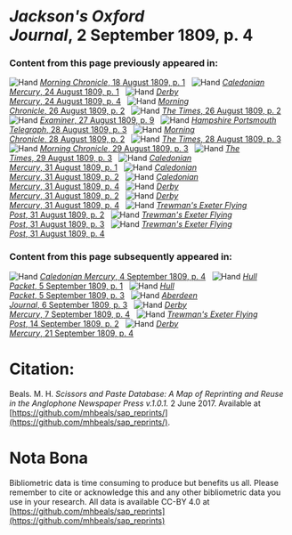 # *Jackson's Oxford Journal*, 2 September 1809, p. 4  
  
### Content from this page previously appeared in:  
![Hand](http://scissorsandpaste.net/wp-content/uploads/2017/06/smallhandpointer.png) [*Morning Chronicle*, 18 August 1809, p. 1](https://mhbeals.github.io/sap_html/Morning-Chronicle/Morning-Chronicle-18-August-1809-p-1)  
![Hand](http://scissorsandpaste.net/wp-content/uploads/2017/06/smallhandpointer.png) [*Caledonian Mercury*, 24 August 1809, p. 1](https://mhbeals.github.io/sap_html/Caledonian-Mercury/Caledonian-Mercury-24-August-1809-p-1)  
![Hand](http://scissorsandpaste.net/wp-content/uploads/2017/06/smallhandpointer.png) [*Derby Mercury*, 24 August 1809, p. 4](https://mhbeals.github.io/sap_html/Derby-Mercury/Derby-Mercury-24-August-1809-p-4)  
![Hand](http://scissorsandpaste.net/wp-content/uploads/2017/06/smallhandpointer.png) [*Morning Chronicle*, 26 August 1809, p. 2](https://mhbeals.github.io/sap_html/Morning-Chronicle/Morning-Chronicle-26-August-1809-p-2)  
![Hand](http://scissorsandpaste.net/wp-content/uploads/2017/06/smallhandpointer.png) [*The Times*, 26 August 1809, p. 2](https://mhbeals.github.io/sap_html/The-Times/The-Times-26-August-1809-p-2)  
![Hand](http://scissorsandpaste.net/wp-content/uploads/2017/06/smallhandpointer.png) [*Examiner*, 27 August 1809, p. 9](https://mhbeals.github.io/sap_html/Examiner/Examiner-27-August-1809-p-9)  
![Hand](http://scissorsandpaste.net/wp-content/uploads/2017/06/smallhandpointer.png) [*Hampshire Portsmouth Telegraph*, 28 August 1809, p. 3](https://mhbeals.github.io/sap_html/Hampshire-Portsmouth-Telegraph/Hampshire-Portsmouth-Telegraph-28-August-1809-p-3)  
![Hand](http://scissorsandpaste.net/wp-content/uploads/2017/06/smallhandpointer.png) [*Morning Chronicle*, 28 August 1809, p. 2](https://mhbeals.github.io/sap_html/Morning-Chronicle/Morning-Chronicle-28-August-1809-p-2)  
![Hand](http://scissorsandpaste.net/wp-content/uploads/2017/06/smallhandpointer.png) [*The Times*, 28 August 1809, p. 3](https://mhbeals.github.io/sap_html/The-Times/The-Times-28-August-1809-p-3)  
![Hand](http://scissorsandpaste.net/wp-content/uploads/2017/06/smallhandpointer.png) [*Morning Chronicle*, 29 August 1809, p. 3](https://mhbeals.github.io/sap_html/Morning-Chronicle/Morning-Chronicle-29-August-1809-p-3)  
![Hand](http://scissorsandpaste.net/wp-content/uploads/2017/06/smallhandpointer.png) [*The Times*, 29 August 1809, p. 3](https://mhbeals.github.io/sap_html/The-Times/The-Times-29-August-1809-p-3)  
![Hand](http://scissorsandpaste.net/wp-content/uploads/2017/06/smallhandpointer.png) [*Caledonian Mercury*, 31 August 1809, p. 1](https://mhbeals.github.io/sap_html/Caledonian-Mercury/Caledonian-Mercury-31-August-1809-p-1)  
![Hand](http://scissorsandpaste.net/wp-content/uploads/2017/06/smallhandpointer.png) [*Caledonian Mercury*, 31 August 1809, p. 2](https://mhbeals.github.io/sap_html/Caledonian-Mercury/Caledonian-Mercury-31-August-1809-p-2)  
![Hand](http://scissorsandpaste.net/wp-content/uploads/2017/06/smallhandpointer.png) [*Caledonian Mercury*, 31 August 1809, p. 4](https://mhbeals.github.io/sap_html/Caledonian-Mercury/Caledonian-Mercury-31-August-1809-p-4)  
![Hand](http://scissorsandpaste.net/wp-content/uploads/2017/06/smallhandpointer.png) [*Derby Mercury*, 31 August 1809, p. 2](https://mhbeals.github.io/sap_html/Derby-Mercury/Derby-Mercury-31-August-1809-p-2)  
![Hand](http://scissorsandpaste.net/wp-content/uploads/2017/06/smallhandpointer.png) [*Derby Mercury*, 31 August 1809, p. 4](https://mhbeals.github.io/sap_html/Derby-Mercury/Derby-Mercury-31-August-1809-p-4)  
![Hand](http://scissorsandpaste.net/wp-content/uploads/2017/06/smallhandpointer.png) [*Trewman's Exeter Flying Post*, 31 August 1809, p. 2](https://mhbeals.github.io/sap_html/Trewman's-Exeter-Flying-Post/Trewman's-Exeter-Flying-Post-31-August-1809-p-2)  
![Hand](http://scissorsandpaste.net/wp-content/uploads/2017/06/smallhandpointer.png) [*Trewman's Exeter Flying Post*, 31 August 1809, p. 3](https://mhbeals.github.io/sap_html/Trewman's-Exeter-Flying-Post/Trewman's-Exeter-Flying-Post-31-August-1809-p-3)  
![Hand](http://scissorsandpaste.net/wp-content/uploads/2017/06/smallhandpointer.png) [*Trewman's Exeter Flying Post*, 31 August 1809, p. 4](https://mhbeals.github.io/sap_html/Trewman's-Exeter-Flying-Post/Trewman's-Exeter-Flying-Post-31-August-1809-p-4)  
  
### Content from this page subsequently appeared in:  
![Hand](http://scissorsandpaste.net/wp-content/uploads/2017/06/smallhandpointer.png) [*Caledonian Mercury*, 4 September 1809, p. 4](https://mhbeals.github.io/sap_html/Caledonian-Mercury/Caledonian-Mercury-4-September-1809-p-4)  
![Hand](http://scissorsandpaste.net/wp-content/uploads/2017/06/smallhandpointer.png) [*Hull Packet*, 5 September 1809, p. 1](https://mhbeals.github.io/sap_html/Hull-Packet/Hull-Packet-5-September-1809-p-1)  
![Hand](http://scissorsandpaste.net/wp-content/uploads/2017/06/smallhandpointer.png) [*Hull Packet*, 5 September 1809, p. 3](https://mhbeals.github.io/sap_html/Hull-Packet/Hull-Packet-5-September-1809-p-3)  
![Hand](http://scissorsandpaste.net/wp-content/uploads/2017/06/smallhandpointer.png) [*Aberdeen Journal*, 6 September 1809, p. 3](https://mhbeals.github.io/sap_html/Aberdeen-Journal/Aberdeen-Journal-6-September-1809-p-3)  
![Hand](http://scissorsandpaste.net/wp-content/uploads/2017/06/smallhandpointer.png) [*Derby Mercury*, 7 September 1809, p. 4](https://mhbeals.github.io/sap_html/Derby-Mercury/Derby-Mercury-7-September-1809-p-4)  
![Hand](http://scissorsandpaste.net/wp-content/uploads/2017/06/smallhandpointer.png) [*Trewman's Exeter Flying Post*, 14 September 1809, p. 2](https://mhbeals.github.io/sap_html/Trewman's-Exeter-Flying-Post/Trewman's-Exeter-Flying-Post-14-September-1809-p-2)  
![Hand](http://scissorsandpaste.net/wp-content/uploads/2017/06/smallhandpointer.png) [*Derby Mercury*, 21 September 1809, p. 4](https://mhbeals.github.io/sap_html/Derby-Mercury/Derby-Mercury-21-September-1809-p-4)  


# Citation: 

Beals. M. H. *Scissors and Paste Database: A Map of Reprinting and Reuse in the Anglophone Newspaper Press v.1.0.1.* 2 June 2017. Available at [https://github.com/mhbeals/sap_reprints/](https://github.com/mhbeals/sap_reprints/). 

# Nota Bona

Bibliometric data is time consuming to produce but benefits us all. Please remember to cite or acknowledge this and any other bibliometric data you use in your research. All data is available CC-BY 4.0 at [https://github.com/mhbeals/sap_reprints](https://github.com/mhbeals/sap_reprints)